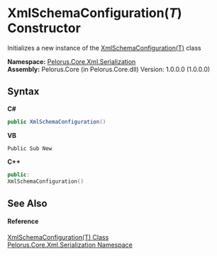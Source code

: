 # XmlSchemaConfiguration(*T*) Constructor 
 

Initializes a new instance of the <a href="9277C9E5">XmlSchemaConfiguration(T)</a> class

**Namespace:**&nbsp;<a href="9052B9D6">Pelorus.Core.Xml.Serialization</a><br />**Assembly:**&nbsp;Pelorus.Core (in Pelorus.Core.dll) Version: 1.0.0.0 (1.0.0.0)

## Syntax

**C#**<br />
``` C#
public XmlSchemaConfiguration()
```

**VB**<br />
``` VB
Public Sub New
```

**C++**<br />
``` C++
public:
XmlSchemaConfiguration()
```


## See Also


#### Reference
<a href="9277C9E5">XmlSchemaConfiguration(T) Class</a><br /><a href="9052B9D6">Pelorus.Core.Xml.Serialization Namespace</a><br />